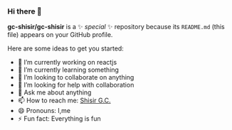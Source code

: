 ### Hi there 👋


**gc-shisir/gc-shisir** is a ✨ _special_ ✨ repository because its `README.md` (this file) appears on your GitHub profile.

Here are some ideas to get you started:

- 🔭 I’m currently working on reactjs
- 🌱 I’m currently learning something
- 👯 I’m looking to collaborate on anything
- 🤔 I’m looking for help with collaboration
- 💬 Ask me about anything
- 📫 How to reach me: [Shisir G.C.](www.gcshisir.com.np)
- 😄 Pronouns: I,me
- ⚡ Fun fact: Everything is fun
